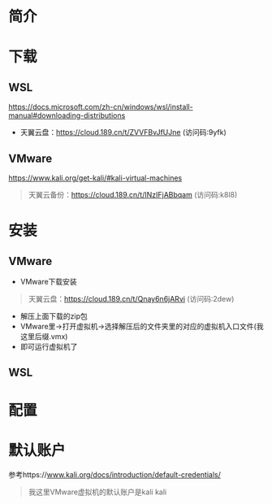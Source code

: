 # 简介
# 下载
## WSL
https://docs.microsoft.com/zh-cn/windows/wsl/install-manual#downloading-distributions
- 天翼云盘：https://cloud.189.cn/t/ZVVFBvJfUJne (访问码:9yfk)
## VMware
https://www.kali.org/get-kali/#kali-virtual-machines
> 天翼云备份：https://cloud.189.cn/t/INzIFjABbqam (访问码:k8l8)
# 安装
## VMware
- VMware下载安装
> 天翼云盘：https://cloud.189.cn/t/Qnay6n6jARvi (访问码:2dew)
- 解压上面下载的zip包
- VMware里->打开虚拟机->选择解压后的文件夹里的对应的虚拟机入口文件(我这里后缀.vmx)
- 即可运行虚拟机了
## WSL

# 配置
# 默认账户
参考https://www.kali.org/docs/introduction/default-credentials/
> 我这里VMware虚拟机的默认账户是kali kali

